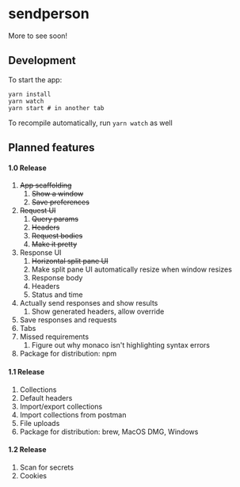 # sendperson

More to see soon!

## Development

To start the app:
```
yarn install
yarn watch
yarn start # in another tab
```

To recompile automatically, run `yarn watch` as well

## Planned features

#### 1.0 Release
1. ~~App scaffolding~~
   1. ~~Show a window~~
   1. ~~Save preferences~~
1. ~~Request UI~~
   1. ~~Query params~~
   1. ~~Headers~~
   1. ~~Request bodies~~
   1. ~~Make it pretty~~
1. Response UI
   1. ~~Horizontal split pane UI~~
   1. Make split pane UI automatically resize when window resizes
   1. Response body
   1. Headers
   1. Status and time
1. Actually send responses and show results
   1. Show generated headers, allow override
1. Save responses and requests
1. Tabs
1. Missed requirements
   1. Figure out why monaco isn't highlighting syntax errors
1. Package for distribution: npm
#### 1.1 Release   
1. Collections
1. Default headers
1. Import/export collections
1. Import collections from postman
1. File uploads
1. Package for distribution: brew, MacOS DMG, Windows
#### 1.2 Release
1. Scan for secrets
1. Cookies
